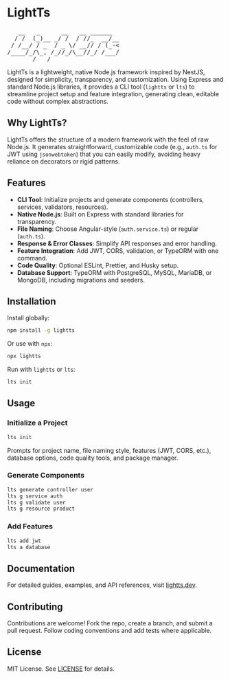 # LightTs

<pre>
   __   _      __   __ ______  
  / /  (_)__ _/ /  / //_  __/__
 / /__/ / _  / _ \/ __// / (_-<
/____/_/\_, /_//_/\__//_/ /___/
       /___/   
</pre>

LightTs is a lightweight, native Node.js framework inspired by NestJS, designed for simplicity, transparency, and customization. Using Express and standard Node.js libraries, it provides a CLI tool (`lightts` or `lts`) to streamline project setup and feature integration, generating clean, editable code without complex abstractions.

## Why LightTs?

LightTs offers the structure of a modern framework with the feel of raw Node.js. It generates straightforward, customizable code (e.g., `auth.ts` for JWT using `jsonwebtoken`) that you can easily modify, avoiding heavy reliance on decorators or rigid patterns.

## Features

- **CLI Tool**: Initialize projects and generate components (controllers, services, validators, resources).
- **Native Node.js**: Built on Express with standard libraries for transparency.
- **File Naming**: Choose Angular-style (`auth.service.ts`) or regular (`auth.ts`).
- **Response & Error Classes**: Simplify API responses and error handling.
- **Feature Integration**: Add JWT, CORS, validation, or TypeORM with one command.
- **Code Quality**: Optional ESLint, Prettier, and Husky setup.
- **Database Support**: TypeORM with PostgreSQL, MySQL, MariaDB, or MongoDB, including migrations and seeders.

## Installation

Install globally:

```bash
npm install -g lightts
```

Or use with `npx`:

```bash
npx lightts
```

Run with `lightts` or `lts`:

```bash
lts init
```

## Usage

### Initialize a Project

```bash
lts init
```

Prompts for project name, file naming style, features (JWT, CORS, etc.), database options, code quality tools, and package manager.

### Generate Components

```bash
lts generate controller user
lts g service auth
lts g validate user
lts g resource product
```

### Add Features

```bash
lts add jwt
lts a database
```

## Documentation

For detailed guides, examples, and API references, visit [lightts.dev](https://lightts.dev).

## Contributing

Contributions are welcome! Fork the repo, create a branch, and submit a pull request. Follow coding conventions and add tests where applicable.

## License

MIT License. See [LICENSE](LICENSE) for details.